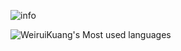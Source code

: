 ![info](https://github-readme-stats.vercel.app/api?username=rayrayraykk&show_icons=true&theme=radical&count_private=true)

![WeiruiKuang's Most used languages](https://github-readme-stats.vercel.app/api/top-langs?username=rayrayraykk&show_icons=true&count_private=true&theme=gotham&layout=compact)

<!--
**rayrayraykk/rayrayraykk** is a ✨ _special_ ✨ repository because its `README.md` (this file) appears on your GitHub profile.

Here are some ideas to get you started:

- 🔭 I’m currently working on ...
- 🌱 I’m currently learning ...
- 👯 I’m looking to collaborate on ...
- 🤔 I’m looking for help with ...
- 💬 Ask me about ...
- 📫 How to reach me: ...
- 😄 Pronouns: ...
- ⚡ Fun fact: ...
  -->
